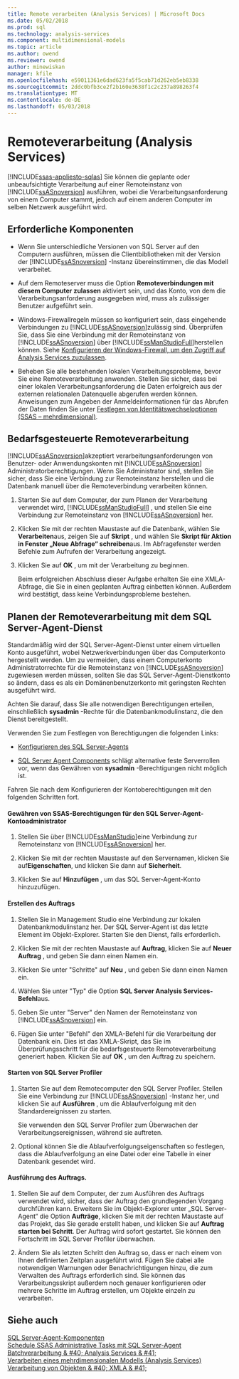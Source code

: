 ```yaml
---
title: Remote verarbeiten (Analysis Services) | Microsoft Docs
ms.date: 05/02/2018
ms.prod: sql
ms.technology: analysis-services
ms.component: multidimensional-models
ms.topic: article
ms.author: owend
ms.reviewer: owend
author: minewiskan
manager: kfile
ms.openlocfilehash: e59011361e6dad623fa5f5cab71d262eb5eb8338
ms.sourcegitcommit: 2ddc0bfb3ce2f2b160e3638f1c2c237a898263f4
ms.translationtype: MT
ms.contentlocale: de-DE
ms.lasthandoff: 05/03/2018
---
```

# <a name="remote-processing-analysis-services"></a>Remoteverarbeitung (Analysis Services)
[!INCLUDE[ssas-appliesto-sqlas](../../includes/ssas-appliesto-sqlas.md)]
  Sie können die geplante oder unbeaufsichtigte Verarbeitung auf einer Remoteinstanz von [!INCLUDE[ssASnoversion](../../includes/ssasnoversion-md.md)] ausführen, wobei die Verarbeitungsanforderung von einem Computer stammt, jedoch auf einem anderen Computer im selben Netzwerk ausgeführt wird.  
  
## <a name="prerequisites"></a>Erforderliche Komponenten  
  
-   Wenn Sie unterschiedliche Versionen von SQL Server auf den Computern ausführen, müssen die Clientbibliotheken mit der Version der [!INCLUDE[ssASnoversion](../../includes/ssasnoversion-md.md)] -Instanz übereinstimmen, die das Modell verarbeitet.
  
-   Auf dem Remoteserver muss die Option **Remoteverbindungen mit diesem Computer zulassen** aktiviert sein, und das Konto, von dem die Verarbeitungsanforderung ausgegeben wird, muss als zulässiger Benutzer aufgeführt sein.  
  
-   Windows-Firewallregeln müssen so konfiguriert sein, dass eingehende Verbindungen zu [!INCLUDE[ssASnoversion](../../includes/ssasnoversion-md.md)]zulässig sind. Überprüfen Sie, dass Sie eine Verbindung mit der Remoteinstanz von [!INCLUDE[ssASnoversion](../../includes/ssasnoversion-md.md)] über [!INCLUDE[ssManStudioFull](../../includes/ssmanstudiofull-md.md)]herstellen können. Siehe [Konfigurieren der Windows-Firewall, um den Zugriff auf Analysis Services zuzulassen](../../analysis-services/instances/configure-the-windows-firewall-to-allow-analysis-services-access.md).  
  
-   Beheben Sie alle bestehenden lokalen Verarbeitungsprobleme, bevor Sie eine Remoteverarbeitung anwenden. Stellen Sie sicher, dass bei einer lokalen Verarbeitungsanforderung die Daten erfolgreich aus der externen relationalen Datenquelle abgerufen werden können. Anweisungen zum Angeben der Anmeldeinformationen für das Abrufen der Daten finden Sie unter [Festlegen von Identitätswechseloptionen &#40;SSAS – mehrdimensional&#41;](../../analysis-services/multidimensional-models/set-impersonation-options-ssas-multidimensional.md).  
  
## <a name="on-demand-remote-processing"></a>Bedarfsgesteuerte Remoteverarbeitung  
 [!INCLUDE[ssASnoversion](../../includes/ssasnoversion-md.md)]akzeptiert verarbeitungsanforderungen von Benutzer- oder Anwendungskonten mit [!INCLUDE[ssASnoversion](../../includes/ssasnoversion-md.md)] Administratorberechtigungen. Wenn Sie Administrator sind, stellen Sie sicher, dass Sie eine Verbindung zur Remoteinstanz herstellen und die Datenbank manuell über die Remoteverbindung verarbeiten können.  
  
1.  Starten Sie auf dem Computer, der zum Planen der Verarbeitung verwendet wird, [!INCLUDE[ssManStudioFull](../../includes/ssmanstudiofull-md.md)] , und stellen Sie eine Verbindung zur Remoteinstanz von [!INCLUDE[ssASnoversion](../../includes/ssasnoversion-md.md)] her.  
  
2.  Klicken Sie mit der rechten Maustaste auf die Datenbank, wählen Sie **Verarbeiten**aus, zeigen Sie auf **Skript** , und wählen Sie **Skript für Aktion in Fenster „Neue Abfrage“ schreiben**aus. Im Abfragefenster werden Befehle zum Aufrufen der Verarbeitung angezeigt.  
  
3.  Klicken Sie auf **OK** , um mit der Verarbeitung zu beginnen.  
  
     Beim erfolgreichen Abschluss dieser Aufgabe erhalten Sie eine XMLA-Abfrage, die Sie in einen geplanten Auftrag einbetten können. Außerdem wird bestätigt, dass keine Verbindungsprobleme bestehen.  
  
## <a name="schedule-remote-processing-using-sql-server-agent-service"></a>Planen der Remoteverarbeitung mit dem SQL Server-Agent-Dienst  
 Standardmäßig wird der SQL Server-Agent-Dienst unter einem virtuellen Konto ausgeführt, wobei Netzwerkverbindungen über das Computerkonto hergestellt werden. Um zu vermeiden, dass einem Computerkonto Administratorrechte für die Remoteinstanz von [!INCLUDE[ssASnoversion](../../includes/ssasnoversion-md.md)] zugewiesen werden müssen, sollten Sie das SQL Server-Agent-Dienstkonto so ändern, dass es als ein Domänenbenutzerkonto mit geringsten Rechten ausgeführt wird.  
  
 Achten Sie darauf, dass Sie alle notwendigen Berechtigungen erteilen, einschließlich **sysadmin** -Rechte für die Datenbankmodulinstanz, die den Dienst bereitgestellt.  
  
 Verwenden Sie zum Festlegen von Berechtigungen die folgenden Links:  
  
-   [Konfigurieren des SQL Server-Agents](http://msdn.microsoft.com/library/2e361a62-9e92-4fcd-80d7-d6960f127900)  
  
-   [SQL Server Agent Components](http://msdn.microsoft.com/library/8d1dc600-aabb-416f-b3af-fbc9fccfd0ec) schlägt alternative feste Serverrollen vor, wenn das Gewähren von **sysadmin** -Berechtigungen nicht möglich ist.  
  
 Fahren Sie nach dem Konfigurieren der Kontoberechtigungen mit den folgenden Schritten fort.  
  
#### <a name="grant-the-sql-server-agent-account-administrator-permission-on-ssas"></a>Gewähren von SSAS-Berechtigungen für den SQL Server-Agent-Kontoadministrator  
  
1.  Stellen Sie über [!INCLUDE[ssManStudio](../../includes/ssmanstudio-md.md)]eine Verbindung zur Remoteinstanz von [!INCLUDE[ssASnoversion](../../includes/ssasnoversion-md.md)] her.  
  
2.  Klicken Sie mit der rechten Maustaste auf den Servernamen, klicken Sie auf**Eigenschaften**, und klicken Sie dann auf **Sicherheit**.  
  
3.  Klicken Sie auf **Hinzufügen** , um das SQL Server-Agent-Konto hinzuzufügen.  
  
#### <a name="create-the-job"></a>Erstellen des Auftrags  
  
1.  Stellen Sie in Management Studio eine Verbindung zur lokalen Datenbankmodulinstanz her. Der SQL Server-Agent ist das letzte Element im Objekt-Explorer. Starten Sie den Dienst, falls erforderlich.  
  
2.  Klicken Sie mit der rechten Maustaste auf **Auftrag**, klicken Sie auf **Neuer Auftrag** , und geben Sie dann einen Namen ein.  
  
3.  Klicken Sie unter "Schritte" auf **Neu** , und geben Sie dann einen Namen ein.  
  
4.  Wählen Sie unter "Typ" die Option **SQL Server Analysis Services-Befehl**aus.  
  
5.  Geben Sie unter "Server" den Namen der Remoteinstanz von [!INCLUDE[ssASnoversion](../../includes/ssasnoversion-md.md)] ein.  
  
6.  Fügen Sie unter "Befehl" den XMLA-Befehl für die Verarbeitung der Datenbank ein. Dies ist das XMLA-Skript, das Sie im Überprüfungsschritt für die bedarfsgesteuerte Remoteverarbeitung generiert haben. Klicken Sie auf **OK** , um den Auftrag zu speichern.  
  
#### <a name="start-sql-server-profiler"></a>Starten von SQL Server Profiler  
  
1.  Starten Sie auf dem Remotecomputer den SQL Server Profiler. Stellen Sie eine Verbindung zur [!INCLUDE[ssASnoversion](../../includes/ssasnoversion-md.md)] -Instanz her, und klicken Sie auf **Ausführen** , um die Ablaufverfolgung mit den Standardereignissen zu starten.  
  
     Sie verwenden den SQL Server Profiler zum Überwachen der Verarbeitungsereignissen, während sie auftreten.  
  
2.  Optional können Sie die Ablaufverfolgungseigenschaften so festlegen, dass die Ablaufverfolgung an eine Datei oder eine Tabelle in einer Datenbank gesendet wird.  
  
#### <a name="run-the-job"></a>Ausführung des Auftrags.  
  
1.  Stellen Sie auf dem Computer, der zum Ausführen des Auftrags verwendet wird, sicher, dass der Auftrag den grundlegenden Vorgang durchführen kann. Erweitern Sie im Objekt-Explorer unter „SQL Server-Agent“ die Option **Aufträge**, klicken Sie mit der rechten Maustaste auf das Projekt, das Sie gerade erstellt haben, und klicken Sie auf **Auftrag starten bei Schritt**. Der Auftrag wird sofort gestartet. Sie können den Fortschritt im SQL Server Profiler überwachen.  
  
2.  Ändern Sie als letzten Schritt den Auftrag so, dass er nach einem von Ihnen definierten Zeitplan ausgeführt wird. Fügen Sie dabei alle notwendigen Warnungen oder Benachrichtigungen hinzu, die zum Verwalten des Auftrags erforderlich sind. Sie können das Verarbeitungsskript außerdem noch genauer konfigurieren oder mehrere Schritte im Auftrag erstellen, um Objekte einzeln zu verarbeiten.  
  
## <a name="see-also"></a>Siehe auch  
 [SQL Server-Agent-Komponenten](http://msdn.microsoft.com/library/8d1dc600-aabb-416f-b3af-fbc9fccfd0ec)   
 [Schedule SSAS Administrative Tasks mit SQL Server-Agent](../../analysis-services/instances/schedule-ssas-administrative-tasks-with-sql-server-agent.md)   
 [Batchverarbeitung & #40; Analysis Services & #41;](../../analysis-services/multidimensional-models/batch-processing-analysis-services.md)   
 [Verarbeiten eines mehrdimensionalen Modells &#40;Analysis Services&#41;](../../analysis-services/multidimensional-models/processing-a-multidimensional-model-analysis-services.md)   
 [Verarbeitung von Objekten & #40; XMLA & #41;](../../analysis-services/multidimensional-models-scripting-language-assl-xmla/processing-objects-xmla.md)  
  
  
